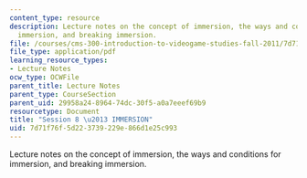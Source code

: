 ```yaml
---
content_type: resource
description: Lecture notes on the concept of immersion, the ways and conditions for
  immersion, and breaking immersion.
file: /courses/cms-300-introduction-to-videogame-studies-fall-2011/7d71f76f5d223739229e866d1e25c993_MITCMS_300F11_session_8.pdf
file_type: application/pdf
learning_resource_types:
- Lecture Notes
ocw_type: OCWFile
parent_title: Lecture Notes
parent_type: CourseSection
parent_uid: 29958a24-8964-74dc-30f5-a0a7eeef69b9
resourcetype: Document
title: "Session 8 \u2013 IMMERSION"
uid: 7d71f76f-5d22-3739-229e-866d1e25c993
---
```

Lecture notes on the concept of immersion, the ways and conditions for immersion, and breaking immersion.

